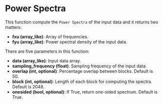 # Power Spectra 

This function compute the `Power Spectra` of the input data and it returns two matters:

- **fxu (array_like)**: Array of frequencies.
- **fyu (array_like)**: Power spectral density of the input data.

There are five parameters in this function:

- **data (array_like)**: Input data array.
- **sampling_frequency (float)**: Sampling frequency of the input data.
- **overlap (int, optional)**: Percentage overlap between blocks. Default is 50.
- **block (int, optional)**: Length of each block for computing the spectra. Default is 2048.
- **onesided (bool, optional)**: If True, return one-sided spectrum. Default is True.

